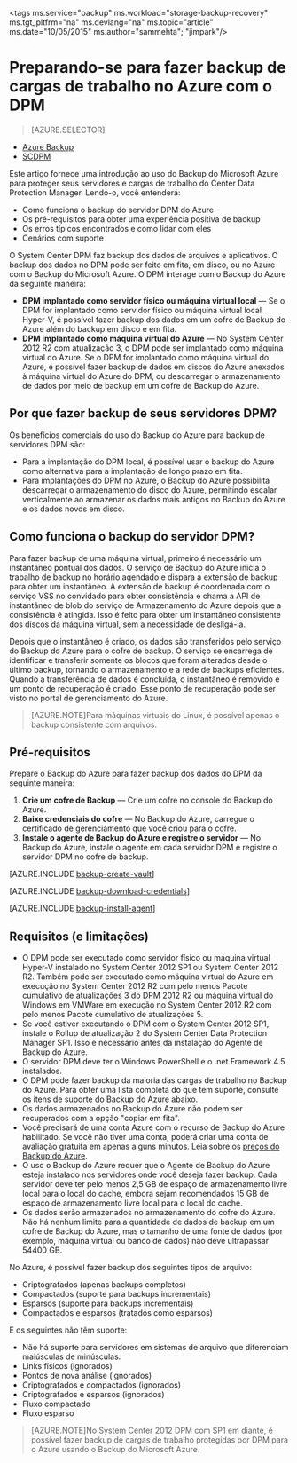 <properties
	pageTitle="Introdução ao backup do DPM do Azure | Microsoft Azure"
	description="Uma introdução ao backup de servidores de DPM usando o serviço de Backup do Azure"
	services="backup"
	documentationCenter=""
	authors="SamirMehta"
	manager="jwhit"
	editor=""/>

<tags ms.service="backup" ms.workload="storage-backup-recovery" ms.tgt_pltfrm="na" ms.devlang="na" ms.topic="article" ms.date="10/05/2015" ms.author="sammehta"; "jimpark"/>

# Preparando-se para fazer backup de cargas de trabalho no Azure com o DPM

> [AZURE.SELECTOR]
- [Azure Backup](backup-azure-microsoft-azure-backup.md)
- [SCDPM](backup-azure-dpm-introduction.md)

Este artigo fornece uma introdução ao uso do Backup do Microsoft Azure para proteger seus servidores e cargas de trabalho do Center Data Protection Manager. Lendo-o, você entenderá:

- Como funciona o backup do servidor DPM do Azure
- Os pré-requisitos para obter uma experiência positiva de backup
- Os erros típicos encontrados e como lidar com eles
- Cenários com suporte

O System Center DPM faz backup dos dados de arquivos e aplicativos. O backup dos dados no DPM pode ser feito em fita, em disco, ou no Azure com o Backup do Microsoft Azure. O DPM interage com o Backup do Azure da seguinte maneira:

- **DPM implantado como servidor físico ou máquina virtual local** — Se o DPM for implantado como servidor físico ou máquina virtual local Hyper-V, é possível fazer backup dos dados em um cofre de Backup do Azure além do backup em disco e em fita.
- **DPM implantado como máquina virtual do Azure** — No System Center 2012 R2 com atualização 3, o DPM pode ser implantado como máquina virtual do Azure. Se o DPM for implantado como máquina virtual do Azure, é possível fazer backup de dados em discos do Azure anexados à máquina virtual do Azure do DPM, ou descarregar o armazenamento de dados por meio de backup em um cofre de Backup do Azure.

## Por que fazer backup de seus servidores DPM?

Os benefícios comerciais do uso do Backup do Azure para backup de servidores DPM são:

- Para a implantação do DPM local, é possível usar o backup do Azure como alternativa para a implantação de longo prazo em fita.
- Para implantações do DPM no Azure, o Backup do Azure possibilita descarregar o armazenamento do disco do Azure, permitindo escalar verticalmente ao armazenar os dados mais antigos no Backup do Azure e os dados novos em disco.

## Como funciona o backup do servidor DPM?
Para fazer backup de uma máquina virtual, primeiro é necessário um instantâneo pontual dos dados. O serviço de Backup do Azure inicia o trabalho de backup no horário agendado e dispara a extensão de backup para obter um instantâneo. A extensão de backup é coordenada com o serviço VSS no convidado para obter consistência e chama a API de instantâneo de blob do serviço de Armazenamento do Azure depois que a consistência é atingida. Isso é feito para obter um instantâneo consistente dos discos da máquina virtual, sem a necessidade de desligá-la.

Depois que o instantâneo é criado, os dados são transferidos pelo serviço do Backup do Azure para o cofre de backup. O serviço se encarrega de identificar e transferir somente os blocos que foram alterados desde o último backup, tornando o armazenamento e a rede de backups eficientes. Quando a transferência de dados é concluída, o instantâneo é removido e um ponto de recuperação é criado. Esse ponto de recuperação pode ser visto no portal de gerenciamento do Azure.

>[AZURE.NOTE]Para máquinas virtuais do Linux, é possível apenas o backup consistente com arquivos.

## Pré-requisitos
Prepare o Backup do Azure para fazer backup dos dados do DPM da seguinte maneira:

1. **Crie um cofre de Backup** — Crie um cofre no console do Backup do Azure.
2. **Baixe credenciais do cofre** — No Backup do Azure, carregue o certificado de gerenciamento que você criou para o cofre.
3. **Instale o agente de Backup do Azure e registre o servidor** — No Backup do Azure, instale o agente em cada servidor DPM e registre o servidor DPM no cofre de backup.

[AZURE.INCLUDE [backup-create-vault](../../includes/backup-create-vault.md)]

[AZURE.INCLUDE [backup-download-credentials](../../includes/backup-download-credentials.md)]

[AZURE.INCLUDE [backup-install-agent](../../includes/backup-install-agent.md)]


## Requisitos (e limitações)

- O DPM pode ser executado como servidor físico ou máquina virtual Hyper-V instalado no System Center 2012 SP1 ou System Center 2012 R2. Também pode ser executado como máquina virtual do Azure em execução no System Center 2012 R2 com pelo menos Pacote cumulativo de atualizações 3 do DPM 2012 R2 ou máquina virtual do Windows em VMWare em execução no System Center 2012 R2 com pelo menos Pacote cumulativo de atualizações 5.
- Se você estiver executando o DPM com o System Center 2012 SP1, instale o Rollup de atualização 2 do System Center Data Protection Manager SP1. Isso é necessário antes da instalação do Agente de Backup do Azure.
- O servidor DPM deve ter o Windows PowerShell e o .net Framework 4.5 instalados.
- O DPM pode fazer backup da maioria das cargas de trabalho no Backup do Azure. Para obter uma lista completa do que tem suporte, consulte os itens de suporte do Backup do Azure abaixo.
- Os dados armazenados no Backup do Azure não podem ser recuperados com a opção "copiar em fita".
- Você precisará de uma conta Azure com o recurso de Backup do Azure habilitado. Se você não tiver uma conta, poderá criar uma conta de avaliação gratuita em apenas alguns minutos. Leia sobre os [preços do Backup do Azure](https://azure.microsoft.com/pricing/details/backup/).
- O uso o Backup do Azure requer que o Agente de Backup do Azure esteja instalado nos servidores onde você deseja fazer backup. Cada servidor deve ter pelo menos 2,5 GB de espaço de armazenamento livre local para o local do cache, embora sejam recomendados 15 GB de espaço de armazenamento livre local para o local do cache.
- Os dados serão armazenados no armazenamento do cofre do Azure. Não há nenhum limite para a quantidade de dados de backup em um cofre de Backup do Azure, mas o tamanho de uma fonte de dados (por exemplo, máquina virtual ou banco de dados) não deve ultrapassar 54400 GB.

No Azure, é possível fazer backup dos seguintes tipos de arquivo:

- Criptografados (apenas backups completos)
- Compactados (suporte para backups incrementais)
- Esparsos (suporte para backups incrementais)
- Compactados e esparsos (tratados como esparsos)

E os seguintes não têm suporte:

- Não há suporte para servidores em sistemas de arquivo que diferenciam maiúsculas de minúsculas.
- Links físicos (ignorados)
- Pontos de nova análise (ignorados)
- Criptografados e compactados (ignorados)
- Criptografados e esparsos (ignorados)
- Fluxo compactado
- Fluxo esparso

>[AZURE.NOTE]No System Center 2012 DPM com SP1 em diante, é possível fazer backup de cargas de trabalho protegidas por DPM para o Azure usando o Backup do Microsoft Azure.

<!---HONumber=Oct15_HO2-->